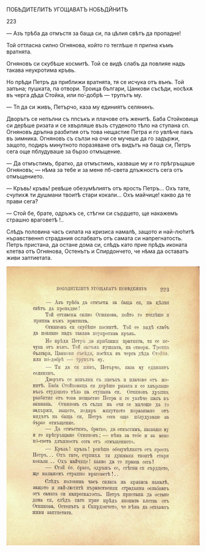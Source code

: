 ﻿ПОБѢДИТЕЛИТѢ УГОЩАВАТЪ НОБѢДЙНИТѢ

223

— Азъ трѣба да отмъстя за баща си, па цѣлия свѣтъ да пропадне!

Той оттласна силно Огнянова, който го теглѣше п припна къмъ вратнята.

Огняновъ си скубѣше космитѣ. Той се видѣ слабъ да повлияе надъ такава неукротима кръвь.

Но прѣди Петръ да приближи вратнята, тя се исчука отъ вънъ. Той запъна; пушката, па отвори. Троица българи, Цанкови съсѣди, носѣхѫ въ черга дѣда Стойка, или по́-добрѣ — трупътъ му.

— Тп да си живъ, Петърчо, каза му единиятъ селянинъ.

Дворътъ се непълни съ ппсъкъ и плачове отъ женитѣ. Баба Стойковица си дерѣше ризата и се хвърляше възъ студеното тѣло на ступана сп. Огняновъ дръпна разбития отъ това нещастие Петра и го увлѣче пакъ въ зимника. Огняновъ съ сълзи на очи се мучеше да го задържи, защото, подиръ минутното поразяване отъ видътъ на баща си, Петръ сега още пблудуваше за бързо отмъщение.

— Да отмъстимъ, братко, да отмъстимъ, казваше му и го прѣгръщаше Огняновъ; — нѣма за тебе и за мене пб-света длъжностъ сега отъ отмъщението.

— Кръвь! кръвь! ревѣше обезумѣлиятъ отъ ярость Петръ... Охъ тате, счупихѫ ти душмани твоитѣ стари кокали... Охъ майчице! какво да те прави сега?

— Стой бе, брате, одръжъ се, стѣгни си сърдцето, ще накажемъ страшно враговетѣ !..

Слѣдъ половина часъ силата на кризиса намалѣ, защото и най-лю́титѣ нъравственнп страдания ослабватъ отъ самата си напрегнатость. Петръ пристана, да остане дома си, слѣдъ като прие прѣдъ иконата клетва отъ Огнянова, Остенътъ и Спирдончето, че нѣма да оставатъ живи заптиетата.

![original](../images/252.jpg)

